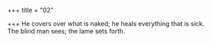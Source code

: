 +++
title = "02"

+++
He covers over what is naked; he heals everything that is sick.  
The blind man sees; the lame sets forth.  